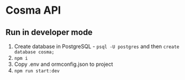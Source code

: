 # Cosma API

## Run in developer mode

1. Create database in PostgreSQL - `psql -U postgres` and then `create database cosma;`  
2. `npm i`  
3. Copy .env and ormconfig.json to project
4. `npm run start:dev`

